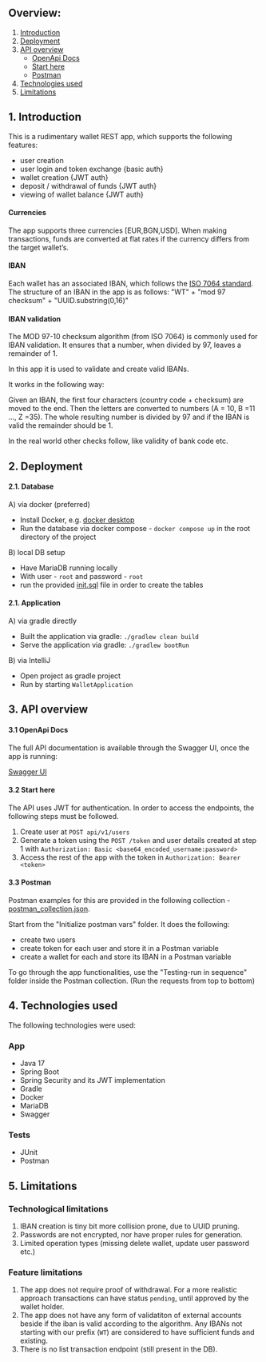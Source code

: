 ## Overview:
1. [Introduction](#1-introduction)
2. [Deployment](#2-deployment)
3. [API overview](#3-api-overview)
   - [OpenApi Docs](#openapi-docs)
   - [Start here](#32-start-here)
   - [Postman](#postman)
4. [Technologies used](#4-technologies-used)
5. [Limitations](#5-limitations)


## 1. Introduction
This is a rudimentary wallet REST app, which supports the following features:
   - user creation 
   - user login and token exchange {basic auth}
   - wallet creation {JWT auth}
   - deposit / withdrawal of funds {JWT auth}
   - viewing of wallet balance {JWT auth} 

#### Currencies
The app supports three currencies [EUR,BGN,USD].
When making transactions, funds are converted at flat rates if the currency differs from the target wallet’s.

#### IBAN
Each wallet has an associated IBAN, which follows the [ISO 7064 standard](#iban-validation). 
The structure of an IBAN in the app is as follows: "WT" + "mod 97 checksum" + "UUID.substring(0,16)" 


#### IBAN validation
The MOD 97-10 checksum algorithm (from ISO 7064) is commonly used for IBAN validation. It ensures that a number, when divided by 97, leaves a remainder of 1.

In this app it is used to validate and create valid IBANs. 

It works in the following way:

Given an IBAN, the first four characters (country code + checksum) are moved to the end.
Then the letters are converted to numbers (A = 10, B =11 ..., Z =35). The whole resulting number is divided by 97 and if the IBAN is valid the remainder should be 1. 

In the real world other checks follow, like validity of bank code etc. 


## 2. Deployment
#### 2.1. Database

A) via docker (preferred)
- Install Docker, e.g. [docker desktop](https://www.docker.com/products/docker-desktop/)
- Run the database via docker compose - `docker compose up` in the root directory of the project

B) local DB setup
- Have MariaDB running locally
- With user - `root` and password - `root`
- run the provided [init.sql](init.sql) file in order to create the tables

#### 2.1. Application

A) via gradle directly
- Built the application via gradle: `./gradlew clean build`
- Serve the application via gradle: `./gradlew bootRun`

B) via IntelliJ 
- Open project as gradle project
- Run by starting `WalletApplication`
   

## 3. API overview

#### 3.1 OpenApi Docs
The full API documentation is available through the Swagger UI, once the app is running:

[Swagger UI](http://localhost:8080/swagger-ui/index.html)

#### 3.2 Start here

The API uses JWT for authentication. In order to access the endpoints, the following steps must be followed.

1. Create user at  `POST api/v1/users` 
2. Generate a token using the `POST /token` and user details created at step 1 with `Authorization: Basic <base64_encoded_username:password>`
3. Access the rest of the app with the token in `Authorization: Bearer <token>`

#### 3.3 Postman
Postman examples for this are provided in the following collection - [postman_collection.json](Postman_collection.json). 

Start from the "Initialize postman vars" folder. It does the following:
- create two users 
- create token for each user and store it in a Postman variable
- create a wallet for each and store its IBAN in a Postman variable

To go through the app functionalities, use the "Testing-run in sequence" folder inside the Postman collection.
(Run the requests from top to bottom)

## 4. Technologies used

The following technologies were used: 

### App

- Java 17 
- Spring Boot 
- Spring Security and its JWT implementation
- Gradle
- Docker
- MariaDB
- Swagger

### Tests
- JUnit
- Postman


## 5. Limitations
### Technological limitations
1. IBAN creation is tiny bit more collision prone, due to UUID pruning. 
2. Passwords are not encrypted, nor have proper rules for generation.
3. Limited operation types (missing delete wallet, update user password etc.)

### Feature limitations
1. The app does not require proof of withdrawal. For a more realistic approach transactions can have status `pending`, until approved by the wallet holder.
2. The app does not have any form of validatiton of external accounts beside if the iban is valid according to the algorithm. Any IBANs not starting with our prefix (`WT`) are considered to have sufficient funds and existing.
3. There is no list transaction endpoint (still present in the DB).